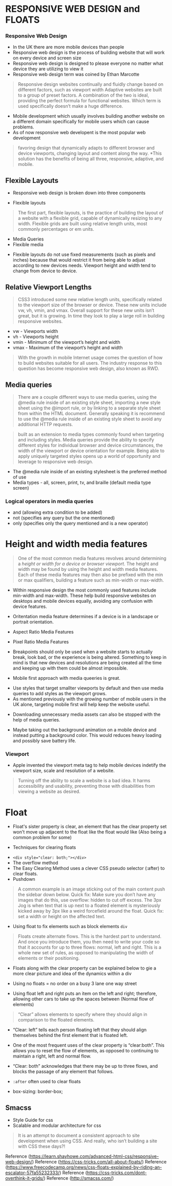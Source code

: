 # RESPONSIVE WEB DESIGN and FLOATS

### Responsive Web Design

- In the UK there are more mobile devices than people
- Responsive web design is the process of building website that will work on every device and screen size
- Responsive web design is designed to please everyone no matter what device they are utilizing to view it
- Responsive web design term was coined by Ethan Marcotte
> Responsive design websites continually and fluidly change based on different factors, such as viewport width
> Adaptive websites are built to a group of preset factors. A combination of the two is ideal, providing the perfect formula for functional websites. Which term is used specifically doesn’t make a huge difference.
- Mobile development which usually involves building another website on a different domain specifically for mobile users which can cause problems.
- As of now responsive web developent is the most popular web development
> favoring design that dynamically adapts to different browser and device viewports, changing layout and content along the way. *This solution has the benefits of being all three, responsive, adaptive, and mobile.

## Flexible Layouts

- Responsive web design is broken down into three components
* Flexible layouts
> The first part, flexible layouts, is the practice of building the layout of a website with a flexible grid, capable of dynamically resizing to any width. Flexible grids are built using relative length units, most commonly percentages or em units.
* Media Queries
* Flexible media

- Flexible layouts do not use fixed measurements (such as pixels and inches) because that would restrict it from being able to adjust according to new devices needs.  Viewport height and width tend to change from device to device.

## Relative Viewport Lengths

> CSS3 introduced some new relative length units, specifically related to the viewport size of the browser or device. These new units include vw, vh, vmin, and vmax. Overall support for these new units isn’t great, but it is growing. In time they look to play a large roll in building responsive websites.

- vw - Viewports width
- vh - Viewports height
- vmin - Minimum of the viewport’s height and width
- vmax - Maximum of the viewport’s height and width

> With the growth in mobile Internet usage comes the question of how to build websites suitable for all users. The industry response to this question has become responsive web design, also known as RWD.

## Media queries 
 > There are a couple different ways to use media queries, using the @media rule inside of an existing style sheet, importing a new style sheet using the @import rule, or by linking to a separate style sheet from within the HTML document. Generally speaking it is recommend to use the @media rule inside of an existing style sheet to avoid any additional HTTP requests.

 > built as an extension to media types commonly found when targeting and including styles. Media queries provide the ability to specify different styles for individual browser and device circumstances, the width of the viewport or device orientation for example. Being able to apply uniquely targeted styles opens up a world of opportunity and leverage to responsive web design.

- The @media rule inside of an existing stylesheet is the preferred method of use
- Media types - all, screen, print, tv, and braille (default media type screen)

### Logical operators in media queries
- and (allowing extra condition to be added)
- not (specifies any query but the one mentioned)
- only (specifies only the query mentioned and is a new operator)


# Height and width media features

> One of the most common media features revolves around determining a *height or width for a device or browser viewport*. The height and width may be found by using the height and width media features. Each of these media features may then also be prefixed with the min or max qualifiers, building a feature such as min-width or max-width.

- Within responsive design the most commonly used features include min-width and max-width. These help build responsive websites on desktops and mobile devices equally, avoiding any confusion with device features.

- Oritentation media feature determines if a device is in a landscape or portrait orientation.
- Aspect Ratio Media Features
- Pixel Ratio Media Features
- Breakpoints should only be used when a website starts to actually break, look bad, or the experience is being altered. Something to keep in mind is that new devices and resolutions are being created all the time and keeping up with them could be almost impossible.

* Mobile first approach with media queeries is great.
- Use styles that target smallter viewports by default and then use media queries to add styles as the viewport grows.
- As mentioned previously with the growing number of mobile users in the UK alone, targeting mobile first will help keep the website useful.


* Downloading unnecessary media assets can also be stopped with the help of media queries.
- Maybe taking out the background animation on a mobile device and instead putting a background color.  This would reduces heavy loading and possibly save battery life.

### Viewport

- Apple invented the viewport meta tag to help mobile devices indetify the viewport size, scale and resolution of a website.

> Turning off the ability to scale a website is a bad idea. It harms accessibility and usability, preventing those with disabilities from viewing a website as desired.

# Float

- Float's sister property is clear, an element that has the clear property set won't move up adjacent to the float like the float would like (Also being a common problem for some)
* Techniques for clearing floats
- `<div style="clear: both;"></div>`
- The overflow method
- The Easy Clearing Method uses a clever CSS pseudo selector (:after) to clear floats.
- Pushdown 

> A common example is an image sticking out of the main content push the sidebar down below.
> Quick fix: Make sure you don’t have any images that do this, use overflow: hidden to cut off excess.
> The 3px Jog is when text that is up next to a floated element is mysteriously kicked away by 3px like a weird forcefield around the float. Quick fix: set a width or height on the affected text.

- Using float to fix elements such as block elements `div`

> Floats create alternate flows. This is the hardest part to understand. And once you introduce them, you then need to write your code so that it accounts for up to three flows: normal, left and right. This is a whole new set of rules, as opposed to manipulating the width of elements or their positioning.

- Floats along with the clear property can be explained below to gie a more clear picture and idea of the dynamics within a div 

- Using no floats = no order on a busy 3 lane one way street
- Using float left and right puts an item on the left and right; therefore, allowing other cars to take up the spaces between (Normal flow of elements)

> “Clear” allows elements to specify where they should align in comparison to the floated elements.
- “Clear: left” tells each person floating left that they should align themselves behind the first element that is floated left.

- One of the most frequent uses of the clear property is “clear:both”. This allows you to reset the flow of elements, as opposed to continuing to maintain a right, left and normal flow.
- “Clear: both” acknowledges that there may be up to three flows, and blocks the passage of any element that follows.

- `:after` often used to clear floats

- box-sizing: border-box;

## Smacss

- Style Guide for css
- Scalable and modular architecture for css

> It is an attempt to document a consistent approach to site development when using CSS. And really, who isn’t building a site with CSS these days?!



Reference (https://learn.shayhowe.com/advanced-html-css/responsive-web-design/)
Reference (https://css-tricks.com/all-about-floats/)
Reference (https://www.freecodecamp.org/news/css-floats-explained-by-riding-an-escalator-57fa55232333/)
Reference (https://css-tricks.com/dont-overthink-it-grids/)
Reference (http://smacss.com/)